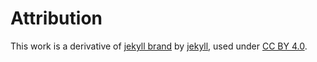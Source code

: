 # Attribution

This work is a derivative of [jekyll brand](https://github.com/jekyll/brand) by [jekyll](https://jekyllrb.com/), used under [CC BY 4.0](https://creativecommons.org/licenses/by/4.0/).